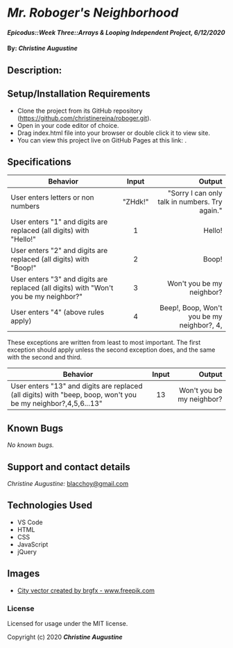 # _Mr. Roboger's Neighborhood_

#### _Epicodus::Week Three::Arrays & Looping Independent Project, 6/12/2020_

#### By: _**Christine Augustine**_

## Description:


## Setup/Installation Requirements

* Clone the project from its GitHub repository (https://github.com/christinereina/roboger.git).
* Open in your code editor of choice.
* Drag index.html file into your browser or double click it to view site.
* You can view this project live on GitHub Pages at this link: .

## Specifications

| Behavior       | Input         | Output  |
| ------------- |:-------------:| -----:|
| User enters letters or non numbers | "ZHdk!" | "Sorry I can only talk in numbers. Try again." |
| User enters "1" and digits are replaced (all digits) with "Hello!" | 1 | Hello! |
| User enters "2" and digits are replaced (all digits) with "Boop!" |  2 | Boop!  |
| User enters "3" and digits are replaced (all digits) with "Won't you be my neighbor?" |  3 | Won't you be my neighbor?  |
| User enters "4" (above rules apply) |  4 | Beep!, Boop, Won't you be my neighbor?, 4, |

These exceptions are written from least to most important. The first exception should apply unless the second exception does, and the same with the second and third.

| Behavior       | Input         | Output  |
| ------------- |:-------------:| -----:|
| User enters "13" and digits are replaced (all digits) with "beep, boop, won't you be my neighbor?,4,5,6...13" | 13 | Won't you be my neighbor?|

## Known Bugs

_No known bugs._

## Support and contact details

_Christine Augustine:_
blacchoy@gmail.com

## Technologies Used

* VS Code
* HTML
* CSS
* JavaScript
* jQuery

## Images
* <a href='https://www.freepik.com/free-photos-vectors/city'>City vector created by brgfx - www.freepik.com</a>

### License

Licensed for usage under the MIT license.

Copyright (c) 2020 **_Christine Augustine_**